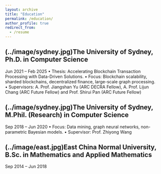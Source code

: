 ```yaml
---
layout: archive
title: "Education"
permalink: /education/
author_profile: true
redirect_from:
  - /resume
---
```


(../image/sydney.jpg)The University of Sydney, Ph.D. in Computer Science
-
Jun 2021 – Feb 2025
• Thesis: Accelerating Blockchain Transaction Processing with Data-Driven Solutions.
• Focus: Blockchain scalability, sharded blockchains, decentralized finance, large-scale graph processing.
• Supervisors: A. Prof. Jiangshan Yu (ARC DECRA Fellow), A. Prof. Lijun Chang (ARC Future Fellow) and Prof. Shirui Pan (ARC Future Fellow)

(../image/sydney.jpg)The University of Sydney, M.Phil. (Research) in Computer Science
-
Sep 2018 – Jun 2020
• Focus: Data mining, graph neural networks, non-parametric Bayesian models.
• Supervisor: Prof. Zhiyong Wang

(../image/east.jpg)East China Normal University, B.Sc. in Mathematics and Applied Mathematics
-
Sep 2014 – Jun 2018

